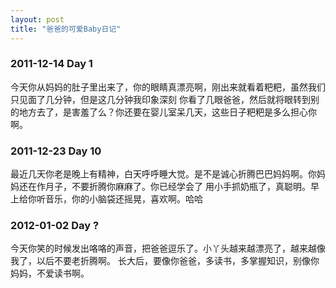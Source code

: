 ```yaml
---
layout: post
title: "爸爸的可爱Baby日记" 
---
```


###  2011-12-14 Day 1

今天你从妈妈的肚子里出来了，你的眼睛真漂亮啊，刚出来就看着粑粑，虽然我们只见面了几分钟，但是这几分钟我印象深刻
你看了几眼爸爸，然后就将眼转到别的地方去了，是害羞了么？你还要在婴儿室呆几天，这些日子粑粑是多么担心你啊。

### 2011-12-23 Day 10

最近几天你老是晚上有精神，白天呼呼睡大觉。是不是诚心折腾巴巴妈妈啊。你妈妈还在作月子，不要折腾你麻麻了。你已经学会了
用小手抓奶瓶了，真聪明。早上给你听音乐，你的小脑袋还摇晃，喜欢啊。哈哈

### 2012-01-02 Day ?

今天你笑的时候发出咯咯的声音，把爸爸逗乐了。小丫头越来越漂亮了，越来越像我了，以后不要老折腾啊。
长大后，要像你爸爸，多读书，多掌握知识，别像你妈妈，不爱读书啊。
